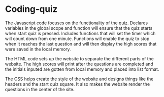 # Coding-quiz
The Javascript code focuses on the functionality of the quiz.
Declares variables in the global scope and function will ensure that the quiz starts when start quiz is pressed. 
Includes functions that will set the timer which will count down from one minute. 
Functions will enable the quiz to stop when it reaches the last question and will then display the high scores that were saved in the local memory. 


The HTML code sets up the website to separate the different parts of the website. 
The high scores will print after the questions are completed and the initials inputed are gotten from local memory and placed into list format. 


The CSS helps create the style of the website and designs things like the headers and the start quiz square. 
It also makes the website render the questions in the center of the site. 